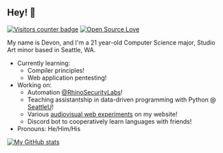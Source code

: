 ## Hey! 👋

[![Visitors counter badge](https://komarev.com/ghpvc/?username=d-mckee&color=blue&label=visitors)](https://github.com/antonkomarev/github-profile-views-counter)
[![Open Source Love](https://badges.frapsoft.com/os/v3/open-source.svg?v=103)](https://github.com/ellerbrock/open-source-badges/)

My name is Devon, and I'm a 21 year-old Computer Science major, Studio Art minor based in Seattle, WA.

- Currently learning:
  - Compiler principles!
  - Web application pentesting!
- Working on: 
  - Automation [@RhinoSecurityLabs](https://github.com/rhinosecuritylabs)!
  - Teaching assistantship in data-driven programming with Python @ [SeattleU](https://www.seattleu.edu/)!
  - Various [audiovisual web experiments](https://www.devon.engineering/playground/) on my website!
  - Discord bot to cooperatively learn languages with friends!
- Pronouns: He/Him/His

[![My GitHub stats](https://github-readme-stats.vercel.app/api?username=d-mckee&count_private=true&show_icons=true)](https://github.com/anuraghazra/github-readme-stats)

<!--
**d-mckee/d-mckee** is a ✨ _special_ ✨ repository because its `README.md` (this file) appears on your GitHub profile.
### Hi there 👋
Here are some ideas to get you started:

- 🔭 I’m currently working on ...
- 🌱 I’m currently learning ...
- 👯 I’m looking to collaborate on ...
- 🤔 I’m looking for help with ...
- 💬 Ask me about ...
- 📫 How to reach me: ...
- 😄 Pronouns: ...
- ⚡ Fun fact: ...
-->

